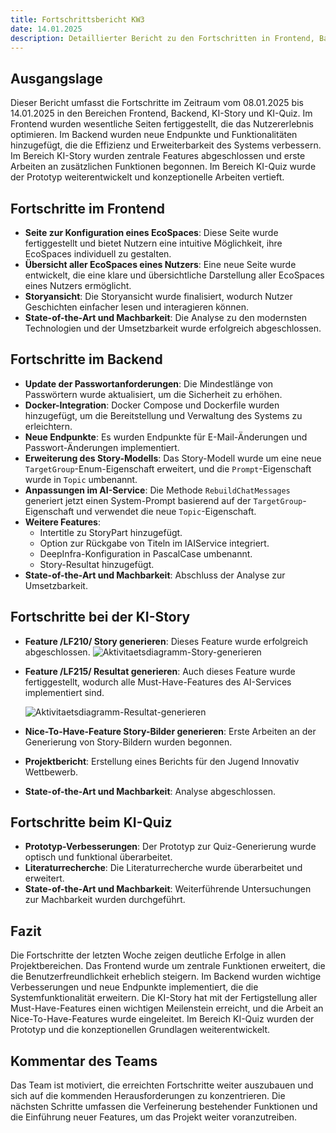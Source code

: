 ```yaml
---
title: Fortschrittsbericht KW3
date: 14.01.2025
description: Detaillierter Bericht zu den Fortschritten in Frontend, Backend, KI-Story und KI-Quiz in Kalenderwoche 2. Behandelt neue Features, technische Implementierungen und konzeptionelle Entwicklungen zur Weiterführung des Projekts.
---
```


## Ausgangslage

Dieser Bericht umfasst die Fortschritte im Zeitraum vom 08.01.2025 bis 14.01.2025 in den Bereichen Frontend, Backend, KI-Story und KI-Quiz. Im Frontend wurden wesentliche Seiten fertiggestellt, die das Nutzererlebnis optimieren. Im Backend wurden neue Endpunkte und Funktionalitäten hinzugefügt, die die Effizienz und Erweiterbarkeit des Systems verbessern. Im Bereich KI-Story wurden zentrale Features abgeschlossen und erste Arbeiten an zusätzlichen Funktionen begonnen. Im Bereich KI-Quiz wurde der Prototyp weiterentwickelt und konzeptionelle Arbeiten vertieft.

## Fortschritte im Frontend

- **Seite zur Konfiguration eines EcoSpaces**: Diese Seite wurde fertiggestellt und bietet Nutzern eine intuitive Möglichkeit, ihre EcoSpaces individuell zu gestalten.
- **Übersicht aller EcoSpaces eines Nutzers**: Eine neue Seite wurde entwickelt, die eine klare und übersichtliche Darstellung aller EcoSpaces eines Nutzers ermöglicht.
- **Storyansicht**: Die Storyansicht wurde finalisiert, wodurch Nutzer Geschichten einfacher lesen und interagieren können.
- **State-of-the-Art und Machbarkeit**: Die Analyse zu den modernsten Technologien und der Umsetzbarkeit wurde erfolgreich abgeschlossen.

## Fortschritte im Backend

- **Update der Passwortanforderungen**: Die Mindestlänge von Passwörtern wurde aktualisiert, um die Sicherheit zu erhöhen.
- **Docker-Integration**: Docker Compose und Dockerfile wurden hinzugefügt, um die Bereitstellung und Verwaltung des Systems zu erleichtern.
- **Neue Endpunkte**: Es wurden Endpunkte für E-Mail-Änderungen und Passwort-Änderungen implementiert.
- **Erweiterung des Story-Modells**: Das Story-Modell wurde um eine neue `TargetGroup`-Enum-Eigenschaft erweitert, und die `Prompt`-Eigenschaft wurde in `Topic` umbenannt.
- **Anpassungen im AI-Service**: Die Methode `RebuildChatMessages` generiert jetzt einen System-Prompt basierend auf der `TargetGroup`-Eigenschaft und verwendet die neue `Topic`-Eigenschaft.
- **Weitere Features**:
  - Intertitle zu StoryPart hinzugefügt.
  - Option zur Rückgabe von Titeln im IAIService integriert.
  - DeepInfra-Konfiguration in PascalCase umbenannt.
  - Story-Resultat hinzugefügt.
- **State-of-the-Art und Machbarkeit**: Abschluss der Analyse zur Umsetzbarkeit.

## Fortschritte bei der KI-Story

- **Feature /LF210/ Story generieren**: Dieses Feature wurde erfolgreich abgeschlossen.
  ![Aktivitaetsdiagramm-Story-generieren](/img/kw03/story_generieren.jpeg)

- **Feature /LF215/ Resultat generieren**: Auch dieses Feature wurde fertiggestellt, wodurch alle Must-Have-Features des AI-Services implementiert sind.

  ![Aktivitaetsdiagramm-Resultat-generieren](/img/kw03/resultat_generieren.jpeg) 

- **Nice-To-Have-Feature Story-Bilder generieren**: Erste Arbeiten an der Generierung von Story-Bildern wurden begonnen.

- **Projektbericht**: Erstellung eines Berichts für den Jugend Innovativ Wettbewerb.

- **State-of-the-Art und Machbarkeit**: Analyse abgeschlossen.

## Fortschritte beim KI-Quiz

- **Prototyp-Verbesserungen**: Der Prototyp zur Quiz-Generierung wurde optisch und funktional überarbeitet.
- **Literaturrecherche**: Die Literaturrecherche wurde überarbeitet und erweitert.
- **State-of-the-Art und Machbarkeit**: Weiterführende Untersuchungen zur Machbarkeit wurden durchgeführt.

## Fazit

Die Fortschritte der letzten Woche zeigen deutliche Erfolge in allen Projektbereichen. Das Frontend wurde um zentrale Funktionen erweitert, die die Benutzerfreundlichkeit erheblich steigern. Im Backend wurden wichtige Verbesserungen und neue Endpunkte implementiert, die die Systemfunktionalität erweitern. Die KI-Story hat mit der Fertigstellung aller Must-Have-Features einen wichtigen Meilenstein erreicht, und die Arbeit an Nice-To-Have-Features wurde eingeleitet. Im Bereich KI-Quiz wurden der Prototyp und die konzeptionellen Grundlagen weiterentwickelt.

## Kommentar des Teams

Das Team ist motiviert, die erreichten Fortschritte weiter auszubauen und sich auf die kommenden Herausforderungen zu konzentrieren. Die nächsten Schritte umfassen die Verfeinerung bestehender Funktionen und die Einführung neuer Features, um das Projekt weiter voranzutreiben.